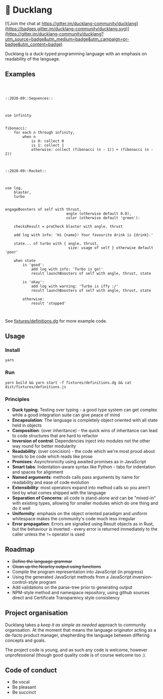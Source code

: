# 🐥 Ducklang

[![Join the chat at https://gitter.im/ducklang-community/ducklang](https://badges.gitter.im/ducklang-community/ducklang.svg)](https://gitter.im/ducklang-community/ducklang?utm_source=badge&utm_medium=badge&utm_campaign=pr-badge&utm_content=badge)

Ducklang is a duck-typed programming language with an emphasis on readability of the language.

## Examples

```ducklang



::2020-09::Sequences::



use infinity


fibonacci:
    for each n through infinity,
        when n
            is 0: collect 0
            is 1: collect 1
            otherwise: collect (fibonacci (n - 1)) + (fibonacci (n - 2))



::2020-09::Rocket::



use log,
    blaster,
    turbo


engageBoosters of self with thrust,
                            angle (otherwise default 0.0),
                            color (otherwise default 'green'):

    checksResult = preCheck blaster with angle, thrust

    add log with info: 'Hi {name}! Your favourite drink is {drink}.'

    state... of turbo with { angle, thrust,
                             size: usage of self } otherwise default 'poor'

    when state
        is 'good':
            add log with info: 'Turbo is go!'
            result launchBoosters of self with angle, thrust, state

        is 'okay':
            add log with warning: 'Turbo is iffy :/'
            result launchBoosters of self with angle, thrust, state

        otherwise:
            result 'stopped'



```

See [fixtures/definitions.dg](fixtures/definitions.dg) for more example code.

## Usage

### Install
```shell script
yarn
```

### Run
```shell script
yarn build && yarn start -f fixtures/definitions.dg && cat dist/fixtures/definitions.js
```

### Principles

* **Duck typing**: Testing over typing - a good type system can get complex while a good integration suite can give peace of mind
* **Encapsulation**: The language is completely object oriented with all state held in objects
* **Composition**: (over inheritance) - the quick wins of inheritance can lead to code structures that are hard to refactor
* **Inversion of control**: Dependencies inject into modules not the other way round for better modularity
* **Readability**: (over concision) - the code which we're most proud about tends to be code which reads like prose
* **Promises**: Asynchronicity using awaited promises as in JavaScript
* **Smart tabs**: Indentation-aware syntax like Python - tabs for indentation and spaces for alignment
* **Named arguments**: methods calls pass arguments by name for readability and ease of code evolution
* **Extensibility**: most operators expand into method calls so you aren't tied by what comes shipped with the language
* **Separation of Concerns**: all code is stand-alone and can be "mixed-in" with existing types, allowing for smaller modules which do one thing and do it well
* **Uniformity**: emphasis on the object oriented paradigm and uniform whitespace makes the community's code much less irregular
* **Error propagation**: Errors are signalled using Result objects as in Rust, but the behaviour is inverted - every error is returned immediately to the caller unless the `?=` operator is used

## Roadmap

* ~~Define the language grammar~~
* ~~Clean up the Nearley output using functions~~
* Compile the program representation into JavaScript (in progress)
* Using the generated JavaScript methods from a JavaScript inversion-control-style program
* Add validations on the parse-tree prior to generating output
* NPM-style method and namespace repository, using github sources direct and Certificate Transparency style consistency

## Project organisation

Ducklang takes a *keep it as simple as needed* approach to community organisation.
At the moment that means the language originator acting as a de-facto
product manager, shepherding the language between differing concepts and goals.

The project code is young, and as such any code is welcome, however unprofessional
(though good quality code is of course welcome too :).

## Code of conduct

* Be vocal
* Be pleasant
* Be succinct
